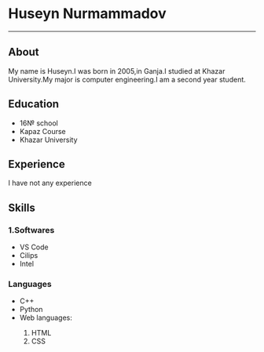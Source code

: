 <h1>Huseyn Nurmammadov</h1>
<hr>
<h2>About</h2>
<p>My name is Huseyn.I was born in 2005,in Ganja.I studied at Khazar University.My major is computer engineering.I am a second year student.</p>
<h2>Education</h2>
<ul>
  <li>16№ school</li>
  <li>Kapaz Course</li>
  <li>Khazar University</li>
</ul>
<h2>Experience</h2>
<p>I have not any experience</p>
<h2>Skills</h2>
<h3>1.Softwares</h3>
<ul>
  <li>VS Code</li>
  <li>Cilips</li>
  <li>Intel</li>
</ul>
<h3>Languages</h3>
<ul>
  <li>C++</li>
  <li>Python</li>
  <li>Web languages:</li>
  <ol>
    <li>HTML</li>
    <li>CSS</li>
  </ol>
    </ul>
